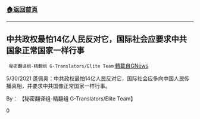 ###  [:house:返回首頁](https://github.com/ourhimalayas/txt)
---

## 中共政权最怕14亿人民反对它，国际社会应要求中共国象正常国家一样行事
` 秘密翻译组-精翻组 G-Translators/Elite Team` [轉載自GNews](https://gnews.org/zh-hans/1293374/)

5/30/2021 蓬佩奥：中共政权最怕14亿人民反对它，国际社会应多向中国人民传播真相，并要求中共国像正常国家一样行事。

By： 【秘密翻译组-精翻组 G-Translators/Elite Team】

0
